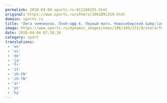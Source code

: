 ```yaml
---
permalink: 2018-04-04-sports.ru-811166155.html
original: https://www.sports.ru/others/1061891319.html
domain: sports.ru
title: 'Лига чемпионов. Плей-офф 6. Первый матч. Новосибирский &amp;laquo;Локомотив&amp;raquo; встретится с &amp;laquo;Перуджей&amp;raquo;'
image: https://www.sports.ru/dynamic_images/news/106/189/131/9/share/f89038.png
date: 2018-04-04 07:16:34
category: sport
translations: 
 - 'en'
 - 'es'
 - 'de'
 - 'ja'
 - 'fr'
 - 'it'
 - 'zh-CN'
 - 'zh-TW'
 - 'ar'
 - 'pt'
 - 'hy'
---
```



